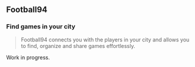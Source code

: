 Football94
----------

### Find games in your city

> Football94 connects you with the players in your city and allows you to find, organize and share games effortlessly.

Work in progress.
